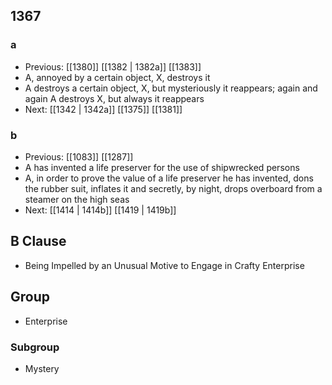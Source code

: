 ## 1367
### a
- Previous: [[1380]] [[1382 | 1382a]] [[1383]] 
- A, annoyed by a certain object, X, destroys it
- A destroys a certain object, X, but mysteriously it reappears; again and again A destroys X, but always it reappears
- Next: [[1342 | 1342a]] [[1375]] [[1381]] 

### b
- Previous: [[1083]] [[1287]] 
- A has invented a life preserver for the use of shipwrecked persons
- A, in order to prove the value of a life preserver he has invented, dons the rubber suit, inflates it and secretly, by night, drops overboard from a steamer on the high seas
- Next: [[1414 | 1414b]] [[1419 | 1419b]] 

## B Clause
- Being Impelled by an Unusual Motive to Engage in Crafty Enterprise

## Group
- Enterprise

### Subgroup
- Mystery

